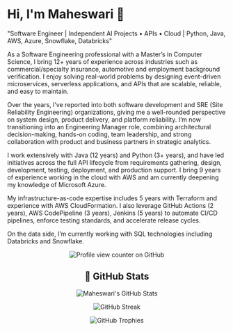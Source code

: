 # Hi, I'm Maheswari 👋

"Software Engineer | Independent AI Projects • APIs • Cloud | Python, Java, AWS, Azure, Snowflake, Databricks"

As a Software Engineering professional with a Master’s in Computer Science, I bring 12+ years of experience across industries such as commercial/specialty insurance, automotive and employment background verification. I enjoy solving real-world problems by designing event-driven microservices, serverless applications, and APIs that are scalable, reliable, and easy to maintain.

Over the years, I’ve reported into both software development and SRE (Site Reliability Engineering) organizations, giving me a well-rounded perspective on system design, product delivery, and platform reliability. I’m now transitioning into an Engineering Manager role, combining architectural decision-making, hands-on coding, team leadership, and strong collaboration with product and business partners in strategic analytics.

I work extensively with Java (12 years) and Python (3+ years), and have led initiatives across the full API lifecycle from requirements gathering, design, development, testing, deployment, and production support. I bring 9 years of experience working in the cloud with AWS and am currently deepening my knowledge of Microsoft Azure.

My infrastructure-as-code expertise includes 5 years with Terraform and experience with AWS CloudFormation. I also leverage GitHub Actions (2 years), AWS CodePipeline (3 years), Jenkins (5 years) to automate CI/CD pipelines, enforce testing standards, and accelerate release cycles.

On the data side, I’m currently working with SQL technologies including Databricks and Snowflake.

<div align="center">

  ![Profile view counter on GitHub](https://komarev.com/ghpvc/?username=maheswarim-work)

  ## 🚀 GitHub Stats

  ![Maheswari's GitHub Stats](https://github-readme-stats.vercel.app/api?username=maheswarim-work&show_icons=true&theme=default)

  ![GitHub Streak](https://streak-stats.demolab.com/?user=maheswarim-work)

  ![GitHub Trophies](https://github-profile-trophy.vercel.app/?username=maheswarim-work&theme=flat)

</div>
